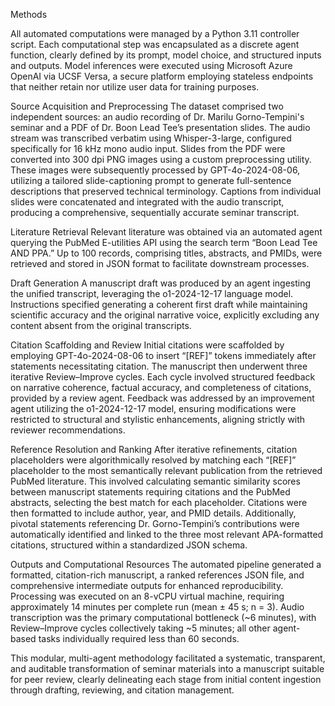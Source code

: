 Methods

All automated computations were managed by a Python 3.11 controller script. Each computational step was encapsulated as a discrete agent function, clearly defined by its prompt, model choice, and structured inputs and outputs. Model inferences were executed using Microsoft Azure OpenAI via UCSF Versa, a secure platform employing stateless endpoints that neither retain nor utilize user data for training purposes.

Source Acquisition and Preprocessing
The dataset comprised two independent sources: an audio recording of Dr. Marilu Gorno-Tempini's seminar and a PDF of Dr. Boon Lead Tee’s presentation slides. The audio stream was transcribed verbatim using Whisper-3-large, configured specifically for 16 kHz mono audio input. Slides from the PDF were converted into 300 dpi PNG images using a custom preprocessing utility. These images were subsequently processed by GPT-4o-2024-08-06, utilizing a tailored slide-captioning prompt to generate full-sentence descriptions that preserved technical terminology. Captions from individual slides were concatenated and integrated with the audio transcript, producing a comprehensive, sequentially accurate seminar transcript.

Literature Retrieval
Relevant literature was obtained via an automated agent querying the PubMed E-utilities API using the search term “Boon Lead Tee AND PPA.” Up to 100 records, comprising titles, abstracts, and PMIDs, were retrieved and stored in JSON format to facilitate downstream processes.

Draft Generation
A manuscript draft was produced by an agent ingesting the unified transcript, leveraging the o1-2024-12-17 language model. Instructions specified generating a coherent first draft while maintaining scientific accuracy and the original narrative voice, explicitly excluding any content absent from the original transcripts.

Citation Scaffolding and Review
Initial citations were scaffolded by employing GPT-4o-2024-08-06 to insert “[REF]” tokens immediately after statements necessitating citation. The manuscript then underwent three iterative Review–Improve cycles. Each cycle involved structured feedback on narrative coherence, factual accuracy, and completeness of citations, provided by a review agent. Feedback was addressed by an improvement agent utilizing the o1-2024-12-17 model, ensuring modifications were restricted to structural and stylistic enhancements, aligning strictly with reviewer recommendations.

Reference Resolution and Ranking
After iterative refinements, citation placeholders were algorithmically resolved by matching each “[REF]” placeholder to the most semantically relevant publication from the retrieved PubMed literature. This involved calculating semantic similarity scores between manuscript statements requiring citations and the PubMed abstracts, selecting the best match for each placeholder. Citations were then formatted to include author, year, and PMID details. Additionally, pivotal statements referencing Dr. Gorno-Tempini’s contributions were automatically identified and linked to the three most relevant APA-formatted citations, structured within a standardized JSON schema.

Outputs and Computational Resources
The automated pipeline generated a formatted, citation-rich manuscript, a ranked references JSON file, and comprehensive intermediate outputs for enhanced reproducibility. Processing was executed on an 8-vCPU virtual machine, requiring approximately 14 minutes per complete run (mean ± 45 s; n = 3). Audio transcription was the primary computational bottleneck (~6 minutes), with Review–Improve cycles collectively taking ~5 minutes; all other agent-based tasks individually required less than 60 seconds.

This modular, multi-agent methodology facilitated a systematic, transparent, and auditable transformation of seminar materials into a manuscript suitable for peer review, clearly delineating each stage from initial content ingestion through drafting, reviewing, and citation management.